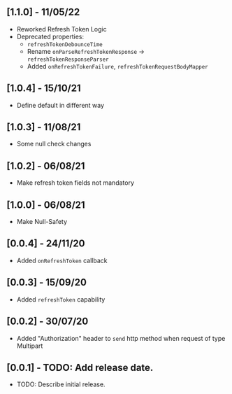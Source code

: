 ## [1.1.0] - 11/05/22
* Reworked Refresh Token Logic
* Deprecated properties:
  * `refreshTokenDebounceTime`
  *  Rename `onParseRefreshTokenResponse` -> `refreshTokenResponseParser`
  *  Added `onRefreshTokenFailure`, `refreshTokenRequestBodyMapper`


## [1.0.4] - 15/10/21
* Define default in different way

## [1.0.3] - 11/08/21
* Some null check changes
## [1.0.2] - 06/08/21
* Make refresh token fields not mandatory

## [1.0.0] - 06/08/21

* Make Null-Safety

## [0.0.4] - 24/11/20

* Added `onRefreshToken` callback

## [0.0.3] - 15/09/20

* Added `refreshToken` capability

## [0.0.2] - 30/07/20

* Added "Authorization" header to `send` http method when request of type Multipart

## [0.0.1] - TODO: Add release date.

* TODO: Describe initial release.
